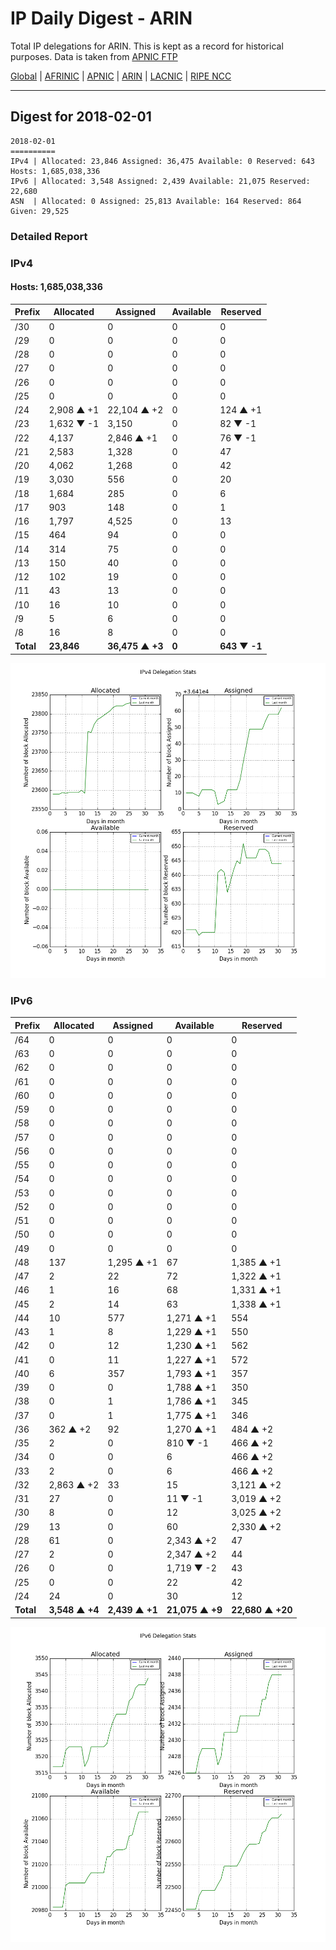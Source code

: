 # IP Daily Digest - ARIN 

Total IP delegations for ARIN. This is kept as a record for historical purposes. Data is taken from [APNIC FTP](https://ftp.apnic.net/)

[Global](https://github.com/csmets/IP-Daily-Digest) | [AFRINIC](https://github.com/csmets/IP-Daily-Digest/tree/master/archives/AFRINIC) | [APNIC](https://github.com/csmets/IP-Daily-Digest/tree/master/archives/APNIC) | [ARIN](https://github.com/csmets/IP-Daily-Digest/tree/master/archives/ARIN) | [LACNIC](https://github.com/csmets/IP-Daily-Digest/tree/master/archives/LACNIC) | [RIPE NCC](https://github.com/csmets/IP-Daily-Digest/tree/master/archives/RIPE_NCC)

---

## Digest for 2018-02-01
```
2018-02-01
==========
IPv4 | Allocated: 23,846 Assigned: 36,475 Available: 0 Reserved: 643 Hosts: 1,685,038,336
IPv6 | Allocated: 3,548 Assigned: 2,439 Available: 21,075 Reserved: 22,680
ASN  | Allocated: 0 Assigned: 25,813 Available: 164 Reserved: 864 Given: 29,525
```

### Detailed Report

### IPv4

#### Hosts: **1,685,038,336**

| Prefix | Allocated | Assigned | Available | Reserved |
| ----- | ----- | ----- | ----- | ----- |
| /30 | 0 | 0 | 0 | 0 |
| /29 | 0 | 0 | 0 | 0 |
| /28 | 0 | 0 | 0 | 0 |
| /27 | 0 | 0 | 0 | 0 |
| /26 | 0 | 0 | 0 | 0 |
| /25 | 0 | 0 | 0 | 0 |
| /24 | 2,908 ▲ +1 | 22,104 ▲ +2 | 0 | 124 ▲ +1 |
| /23 | 1,632 ▼ -1 | 3,150 | 0 | 82 ▼ -1 |
| /22 | 4,137 | 2,846 ▲ +1 | 0 | 76 ▼ -1 |
| /21 | 2,583 | 1,328 | 0 | 47 |
| /20 | 4,062 | 1,268 | 0 | 42 |
| /19 | 3,030 | 556 | 0 | 20 |
| /18 | 1,684 | 285 | 0 | 6 |
| /17 | 903 | 148 | 0 | 1 |
| /16 | 1,797 | 4,525 | 0 | 13 |
| /15 | 464 | 94 | 0 | 0 |
| /14 | 314 | 75 | 0 | 0 |
| /13 | 150 | 40 | 0 | 0 |
| /12 | 102 | 19 | 0 | 0 |
| /11 | 43 | 13 | 0 | 0 |
| /10 | 16 | 10 | 0 | 0 |
| /9 | 5 | 6 | 0 | 0 |
| /8 | 16 | 8 | 0 | 0 |
| **Total** | **23,846** | **36,475 ▲ +3** | **0** | **643 ▼ -1** |

![ipv4-stats](ipv4-figure.png)

### IPv6

| Prefix | Allocated | Assigned | Available | Reserved |
| ----- | ----- | ----- | ----- | ----- |
| /64 | 0 | 0 | 0 | 0 |
| /63 | 0 | 0 | 0 | 0 |
| /62 | 0 | 0 | 0 | 0 |
| /61 | 0 | 0 | 0 | 0 |
| /60 | 0 | 0 | 0 | 0 |
| /59 | 0 | 0 | 0 | 0 |
| /58 | 0 | 0 | 0 | 0 |
| /57 | 0 | 0 | 0 | 0 |
| /56 | 0 | 0 | 0 | 0 |
| /55 | 0 | 0 | 0 | 0 |
| /54 | 0 | 0 | 0 | 0 |
| /53 | 0 | 0 | 0 | 0 |
| /52 | 0 | 0 | 0 | 0 |
| /51 | 0 | 0 | 0 | 0 |
| /50 | 0 | 0 | 0 | 0 |
| /49 | 0 | 0 | 0 | 0 |
| /48 | 137 | 1,295 ▲ +1 | 67 | 1,385 ▲ +1 |
| /47 | 2 | 22 | 72 | 1,322 ▲ +1 |
| /46 | 1 | 16 | 68 | 1,331 ▲ +1 |
| /45 | 2 | 14 | 63 | 1,338 ▲ +1 |
| /44 | 10 | 577 | 1,271 ▲ +1 | 554 |
| /43 | 1 | 8 | 1,229 ▲ +1 | 550 |
| /42 | 0 | 12 | 1,230 ▲ +1 | 562 |
| /41 | 0 | 11 | 1,227 ▲ +1 | 572 |
| /40 | 6 | 357 | 1,793 ▲ +1 | 357 |
| /39 | 0 | 0 | 1,788 ▲ +1 | 350 |
| /38 | 0 | 1 | 1,786 ▲ +1 | 345 |
| /37 | 0 | 1 | 1,775 ▲ +1 | 346 |
| /36 | 362 ▲ +2 | 92 | 1,270 ▲ +1 | 484 ▲ +2 |
| /35 | 2 | 0 | 810 ▼ -1 | 466 ▲ +2 |
| /34 | 0 | 0 | 6 | 466 ▲ +2 |
| /33 | 2 | 0 | 6 | 466 ▲ +2 |
| /32 | 2,863 ▲ +2 | 33 | 15 | 3,121 ▲ +2 |
| /31 | 27 | 0 | 11 ▼ -1 | 3,019 ▲ +2 |
| /30 | 8 | 0 | 12 | 3,025 ▲ +2 |
| /29 | 13 | 0 | 60 | 2,330 ▲ +2 |
| /28 | 61 | 0 | 2,343 ▲ +2 | 47 |
| /27 | 2 | 0 | 2,347 ▲ +2 | 44 |
| /26 | 0 | 0 | 1,719 ▼ -2 | 43 |
| /25 | 0 | 0 | 22 | 42 |
| /24 | 24 | 0 | 30 | 12 |
| **Total** | **3,548 ▲ +4** | **2,439 ▲ +1** | **21,075 ▲ +9** | **22,680 ▲ +20** |

![ipv6-stats](ipv6-figure.png)